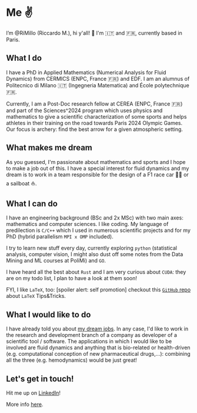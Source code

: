 # Me :v:
I’m @RiMillo (Riccardo M.), hi y'all! :wave: I'm :it: and :fr:, currently based in Paris.

## What I do
I have a PhD in Applied Mathematics (Numerical Analysis for Fluid Dynamics) from CERMICS (ENPC, France :fr:) and EDF. I am an alumnus of Politecnico di Milano :it: (Ingegneria Matematica) and École polytechnique :fr:.

Currently, I am a Post-Doc research fellow at CEREA (ENPC, France :fr:) and part of the Sciences^2024 program which uses physics and mathematics to give a scientific characterization of some sports and helps athletes in their training on the road towards Paris 2024 Olympic Games. Our focus is archery: find the best arrow for a given atmospheric setting.

## What makes me dream
As you guessed, I'm passionate about mathematics and sports and I hope to make a job out of this. I have a special interest for fluid dynamics and my dream is to work in a team responsible for the design of a F1 race car :red_car::checkered_flag: or a sailboat :sailboat:.

## What I can do
I have an engineering background (BSc and 2x MSc) with two main axes: mathematics and computer sciences. I like coding. My language of predilection is `C/C++` which I used in numerous scientific projects and for my PhD (hybrid parallelism `MPI x OMP` included).

I try to learn new stuff every day, currently exploring `python` (statistical analysis, computer vision, I might also dust off some notes from the Data Mining and ML courses at PoliMi) and `GO`.

I have heard all the best about `Rust` and I am very curious about `CUDA`: they are on my todo list, I plan to have a look at them soon!

FYI, I like `LaTeX`, too: [spoiler alert: self promotion] checkout this [`GitHub` repo](https://github.com/RiMillo/LaTeX_tips) about `LaTeX` Tips&Tricks.

## What I would like to do
I have already told you about [my dream jobs](#what_makes_me_dream). In any case, I'd like to work in the research and development branch of a company as developer of a scientific tool / software. The applications in which I would like to be involved are fluid dynamics and anything that is bio-related or health-driven (e.g. computational conception of new pharmaceutical drugs,...): combining all the three (e.g. hemodynamics) would be just great!

## Let's get in touch!
Hit me up on [LinkedIn](https://www.linkedin.com/in/milanir/)!

More info [here](https://rimillo.github.io/CV/).
